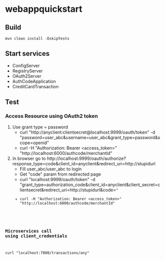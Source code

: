 # webappquickstart


## Build
```
mvn clean install -DskipTests
```

## Start services
* ConfigServer
* RegistryServer
* OAuth2Server
* AuthCodeApplication
* CreditCardTransaction

## Test
### Access Resource using OAuth2 token
1. Use grant type = password
   * curl "http://anyclient:clientsecret@localhost:9999/oauth/token" -d "password=user_abc&username=user_abc&grant_type=password&scope=openid"
   * curl -H "Authorization: Bearer <access_token>" "http://localhost:6000/authcode/merchantId"
2. In browser go to http://localhost:9999/oauth/authorize?response_type=code&client_id=anyclient&redirect_uri=http://stupidurl
   * Fill user_abc/user_abc to login
   * Get "code" param from redirected page
   * curl "localhost:9999/oauth/token" -d "grant_type=authorization_code&client_id=anyclient&client_secret=clientsecret&redirect_uri=http://stupidurl&code=<code>"
   * curl -H "Authorization: Bearer <access_token>" "http://localhost:6000/authcode/merchantId"

### Microservices call using client_credentials
curl "localhost:7000/transactions/any"
